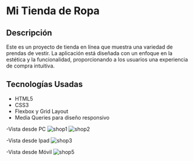 # Mi Tienda de Ropa

## Descripción
Este es un proyecto de tienda en línea que muestra una variedad de prendas de vestir. La aplicación está diseñada con un enfoque en la estética y la funcionalidad, proporcionando a los usuarios una experiencia de compra intuitiva.

## Tecnologías Usadas
- HTML5
- CSS3
- Flexbox y Grid Layout
- Media Queries para diseño responsivo


-Vista desde PC
![shop1](https://github.com/user-attachments/assets/4b300fe0-4b7c-4210-8004-43dbaf604c78)
![shop2](https://github.com/user-attachments/assets/2630ede9-7c38-446c-8000-d0761a589546)

-Vista desde Ipad
![shop3](https://github.com/user-attachments/assets/3a454038-3d1a-41fb-96a8-e76c79eed164)

-Vista desde Móvil
![shop5](https://github.com/user-attachments/assets/50a716fc-5c36-4da9-9185-87a2480821d9)
